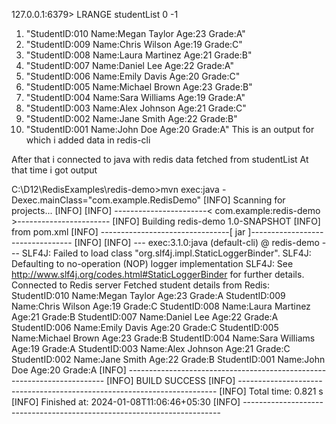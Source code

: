 127.0.0.1:6379> LRANGE studentList 0 -1
 1) "StudentID:010 Name:Megan Taylor Age:23 Grade:A"
 2) "StudentID:009 Name:Chris Wilson Age:19 Grade:C"
 3) "StudentID:008 Name:Laura Martinez Age:21 Grade:B"
 4) "StudentID:007 Name:Daniel Lee Age:22 Grade:A"
 5) "StudentID:006 Name:Emily Davis Age:20 Grade:C"
 6) "StudentID:005 Name:Michael Brown Age:23 Grade:B"
 7) "StudentID:004 Name:Sara Williams Age:19 Grade:A"
 8) "StudentID:003 Name:Alex Johnson Age:21 Grade:C"
 9) "StudentID:002 Name:Jane Smith Age:22 Grade:B"
10) "StudentID:001 Name:John Doe Age:20 Grade:A"
This is an output for which i added data in redis-cli



After that i connected to  java with redis data fetched from studentList
At that time i got  output

C:\D12\RedisExamples\redis-demo>mvn exec:java -Dexec.mainClass="com.example.RedisDemo"
[INFO] Scanning for projects...
[INFO]
[INFO] -----------------------< com.example:redis-demo >-----------------------
[INFO] Building redis-demo 1.0-SNAPSHOT
[INFO]   from pom.xml
[INFO] --------------------------------[ jar ]---------------------------------
[INFO]
[INFO] --- exec:3.1.0:java (default-cli) @ redis-demo ---
SLF4J: Failed to load class "org.slf4j.impl.StaticLoggerBinder".
SLF4J: Defaulting to no-operation (NOP) logger implementation
SLF4J: See http://www.slf4j.org/codes.html#StaticLoggerBinder for further details.
Connected to Redis server
Fetched student details from Redis:
StudentID:010 Name:Megan Taylor Age:23 Grade:A
StudentID:009 Name:Chris Wilson Age:19 Grade:C
StudentID:008 Name:Laura Martinez Age:21 Grade:B
StudentID:007 Name:Daniel Lee Age:22 Grade:A
StudentID:006 Name:Emily Davis Age:20 Grade:C
StudentID:005 Name:Michael Brown Age:23 Grade:B
StudentID:004 Name:Sara Williams Age:19 Grade:A
StudentID:003 Name:Alex Johnson Age:21 Grade:C
StudentID:002 Name:Jane Smith Age:22 Grade:B
StudentID:001 Name:John Doe Age:20 Grade:A
[INFO] ------------------------------------------------------------------------
[INFO] BUILD SUCCESS
[INFO] ------------------------------------------------------------------------
[INFO] Total time:  0.821 s
[INFO] Finished at: 2024-01-08T11:06:46+05:30
[INFO] ------------------------------------------------------------------------

